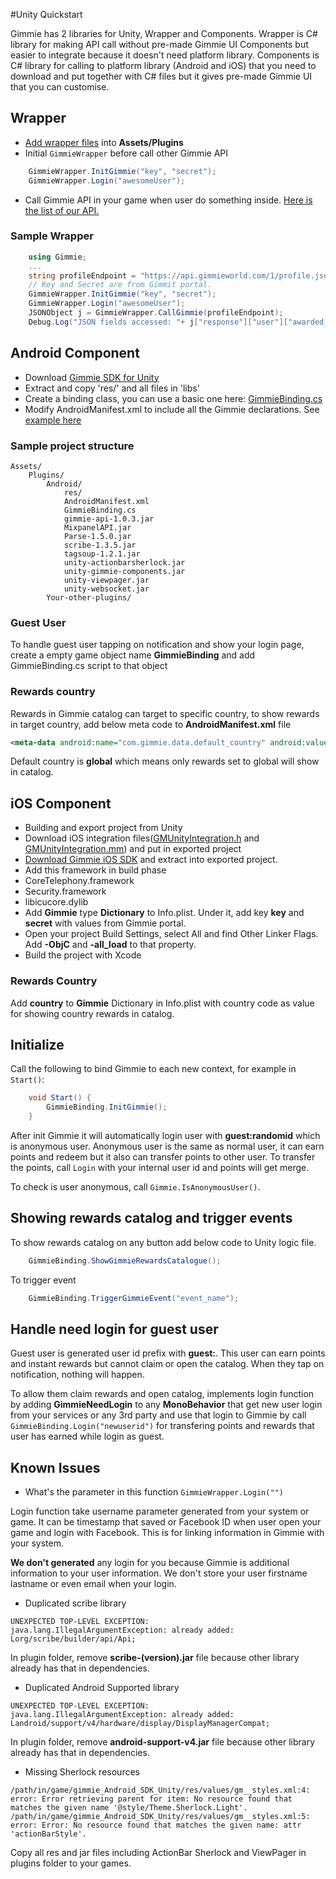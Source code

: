 #Unity Quickstart

Gimmie has 2 libraries for Unity, Wrapper and Components. Wrapper is C# library for making API call without pre-made Gimmie UI Components but easier
to integrate because it doesn't need platform library. Components is C# library for calling to platform library (Android and iOS) that you need to 
download and put together with C# files but it gives pre-made Gimmie UI that you can customise.

## Wrapper

- [Add wrapper files](https://github.com/gimmie/unity/blob/master/Wrapper) into __Assets/Plugins__
- Initial `GimmieWrapper` before call other Gimmie API

```cs
    GimmieWrapper.InitGimmie("key", "secret");
    GimmieWrapper.Login("awesomeUser");
```

- Call Gimmie API in your game when user do something inside. [Here is the list of our API.](http://support.gimmie.io/hc/en-us/articles/202788800-API)

### Sample Wrapper

```cs
    using Gimmie;
    ...
    string profileEndpoint = "https://api.gimmieworld.com/1/profile.json";
    // Key and Secret are from Gimmit portal.
    GimmieWrapper.InitGimmie("key", "secret");
    GimmieWrapper.Login("awesomeUser");
    JSONObject j = GimmieWrapper.CallGimmie(profileEndpoint);
    Debug.Log("JSON fields accessed: "+ j["response"]["user"]["awarded_points"].n);
```

## Android Component

- Download [Gimmie SDK for Unity](http://gimmieworld.s3.amazonaws.com/sdk/Gimmie-AndroidSDK-1.8.4-Unity.zip)
- Extract and copy 'res/' and all files in 'libs'
- Create a binding class, you can use a basic one here: [GimmieBinding.cs](https://github.com/gimmie/unity/blob/master/GimmieBinding.cs)
- Modify AndroidManifest.xml to include all the Gimmie declarations. See [example here](https://github.com/gimmie/unity/blob/master/android/AndroidManifest.xml)

### Sample project structure

```
Assets/
    Plugins/
        Android/
            res/
            AndroidManifest.xml
            GimmieBinding.cs
            gimmie-api-1.0.3.jar
            MixpanelAPI.jar
            Parse-1.5.0.jar
            scribe-1.3.5.jar
            tagsoup-1.2.1.jar
            unity-actionbarsherlock.jar
            unity-gimmie-components.jar
            unity-viewpager.jar
            unity-websocket.jar
        Your-other-plugins/
```

### Guest User

To handle guest user tapping on notification and show your login page, create a empty game object name __GimmieBinding__ and add GimmieBinding.cs script to that object

### Rewards country

Rewards in Gimmie catalog can target to specific country, to show rewards in target country, add below meta code to __AndroidManifest.xml__ file

```xml
<meta-data android:name="com.gimmie.data.default_country" android:value="<country code>" />
```

Default country is __global__ which means only rewards set to global will show in catalog.

## iOS Component

- Building and export project from Unity
- Download iOS integration files([GMUnityIntegration.h](https://github.com/gimmie/unity/blob/master/ios/GMUnityIntegration.h) and [GMUnityIntegration.mm](https://github.com/gimmie/unity/blob/master/ios/GMUnityIntegration.mm)) and put in exported project
- [Download Gimmie iOS SDK](http://gimmieworld.s3.amazonaws.com/sdk/gimmie-ios-latest.zip) and extract into exported project.
- Add this framework in build phase
 - CoreTelephony.framework
 - Security.framework
 - libicucore.dylib
- Add __Gimmie__ type __Dictionary__ to Info.plist. Under it, add key __key__ and __secret__ with values from Gimmie portal.
- Open your project Build Settings, select All and find Other Linker Flags. Add __-ObjC__ and __-all_load__ to that property.
- Build the project with Xcode

### Rewards Country

Add __country__ to __Gimmie__ Dictionary in Info.plist with country code as value for showing country rewards in catalog.

## Initialize

Call the following to bind Gimmie to each new context, for example in `Start()`:

```cs
    void Start() {
        GimmieBinding.InitGimmie();
    }
```

After init Gimmie it will automatically login user with __guest:randomid__ which is anonymous user. Anonymous user is the same as
normal user, it can earn points and redeem but it also can transfer points to other user. To transfer the points, call `Login`
with your internal user id and points will get merge.

To check is user anonymous, call `Gimmie.IsAnonymousUser()`.

## Showing rewards catalog and trigger events

To show rewards catalog on any button add below code to Unity logic file.

```cs
    GimmieBinding.ShowGimmieRewardsCatalogue();
```

To trigger event

```cs
    GimmieBinding.TriggerGimmieEvent("event_name");
```

## Handle need login for guest user

Guest user is generated user id prefix with __guest:__. This user can earn points and instant rewards but cannot claim or open the
catalog. When they tap on notification, nothing will happen.

To allow them claim rewards and open catalog, implements login function by adding __GimmieNeedLogin__ to any __MonoBehavior__ that get
new user login from your services or any 3rd party and use that login to Gimmie by call `GimmieBinding.Login("newuserid")` for
transfering points and rewards that user has earned while login as guest.

## Known Issues

- What's the parameter in this function `GimmieWrapper.Login("")`

Login function take username parameter generated from your system or game. It can be timestamp that saved or 
Facebook ID when user open your game and login with Facebook. This is for linking information in Gimmie with
your system.

__We don't generated__ any login for you because Gimmie is additional information to your user information.
We don't store your user firstname lastname or even email when your login.

- Duplicated scribe library

```
UNEXPECTED TOP-LEVEL EXCEPTION:
java.lang.IllegalArgumentException: already added: Lorg/scribe/builder/api/Api;
```

In plugin folder, remove __scribe-(version).jar__ file because other library already has that in dependencies.

- Duplicated Android Supported library

```
UNEXPECTED TOP-LEVEL EXCEPTION:
java.lang.IllegalArgumentException: already added: Landroid/support/v4/hardware/display/DisplayManagerCompat;
```

In plugin folder, remove __android-support-v4.jar__ file because other library already has that in dependencies.

- Missing Sherlock resources

```
/path/in/game/gimmie_Android_SDK_Unity/res/values/gm__styles.xml:4: error: Error retrieving parent for item: No resource found that matches the given name '@style/Theme.Sherlock.Light'.
/path/in/game/gimmie_Android_SDK_Unity/res/values/gm__styles.xml:5: error: Error: No resource found that matches the given name: attr 'actionBarStyle'.
```

Copy all res and jar files including ActionBar Sherlock and ViewPager in plugins folder to your games.
